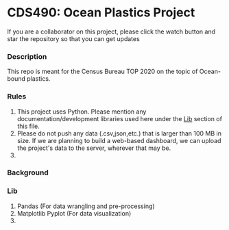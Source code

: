 # CDS490: Ocean Plastics Project
If you are a collaborator on this project, please click the watch button and star the repository so that you can get updates

### Description
This repo is meant for the Census Bureau TOP 2020 on the topic of Ocean-bound plastics.

### Rules

1. This project uses Python. Please mention any documentation/development libraries used here under the [Lib](#Lib) section of this file.
2. Please do not push any data (.csv,json,etc.) that is larger than 100 MB in size. If we are planning to build a web-based dashboard, we can upload the project's data to the server, wherever that may be.
3. 

### Background


### Lib

1. Pandas (For data wrangling and pre-processing)
2. Matplotlib Pyplot (For data visualization)
3. 